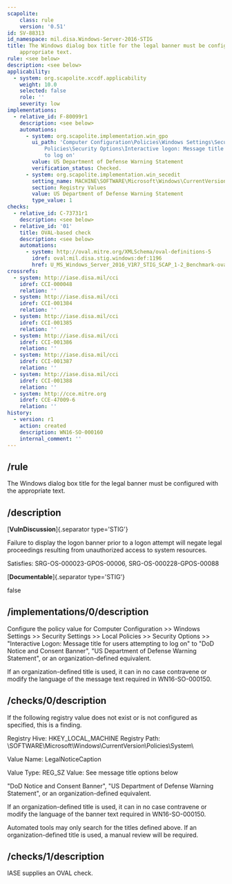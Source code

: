 ```yaml
---
scapolite:
    class: rule
    version: '0.51'
id: SV-88313
id_namespace: mil.disa.Windows-Server-2016-STIG
title: The Windows dialog box title for the legal banner must be configured with the
    appropriate text.
rule: <see below>
description: <see below>
applicability:
  - system: org.scapolite.xccdf.applicability
    weight: 10.0
    selected: false
    role: ''
    severity: low
implementations:
  - relative_id: F-80099r1
    description: <see below>
    automations:
      - system: org.scapolite.implementation.win_gpo
        ui_path: 'Computer Configuration\Policies\Windows Settings\Security Settings\Local
            Policies\Security Options\Interactive logon: Message title for users attempting
            to log on'
        value: US Department of Defense Warning Statement
        verification_status: Checked.
      - system: org.scapolite.implementation.win_secedit
        setting_name: MACHINE\SOFTWARE\Microsoft\Windows\CurrentVersion\policies\system\legalnoticecaption
        section: Registry Values
        value: US Department of Defense Warning Statement
        type_value: 1
checks:
  - relative_id: C-73731r1
    description: <see below>
  - relative_id: '01'
    title: OVAL-based check
    description: <see below>
    automations:
      - system: http://oval.mitre.org/XMLSchema/oval-definitions-5
        idref: oval:mil.disa.stig.windows:def:1196
        href: U_MS_Windows_Server_2016_V1R7_STIG_SCAP_1-2_Benchmark-oval.xml
crossrefs:
  - system: http://iase.disa.mil/cci
    idref: CCI-000048
    relation: ''
  - system: http://iase.disa.mil/cci
    idref: CCI-001384
    relation: ''
  - system: http://iase.disa.mil/cci
    idref: CCI-001385
    relation: ''
  - system: http://iase.disa.mil/cci
    idref: CCI-001386
    relation: ''
  - system: http://iase.disa.mil/cci
    idref: CCI-001387
    relation: ''
  - system: http://iase.disa.mil/cci
    idref: CCI-001388
    relation: ''
  - system: http://cce.mitre.org
    idref: CCE-47009-6
    relation: ''
history:
  - version: r1
    action: created
    description: WN16-SO-000160
    internal_comment: ''
---
```



## /rule

The Windows dialog box title for the legal banner must be configured with the appropriate text.

## /description

[**VulnDiscussion**]{.separator type='STIG'}

Failure to display the logon banner prior to a logon attempt will negate legal proceedings resulting from unauthorized access to system resources.

Satisfies: SRG-OS-000023-GPOS-00006, SRG-OS-000228-GPOS-00088

[**Documentable**]{.separator type='STIG'}

false

## /implementations/0/description

Configure the policy value for Computer Configuration >> Windows Settings >> Security Settings >> Local Policies >> Security Options >> "Interactive Logon: Message title for users attempting to log on" to "DoD Notice and Consent Banner", "US Department of Defense Warning Statement", or an organization-defined equivalent.

If an organization-defined title is used, it can in no case contravene or modify the language of the message text required in WN16-SO-000150.

## /checks/0/description

If the following registry value does not exist or is not configured as specified, this is a finding.

Registry Hive: HKEY_LOCAL_MACHINE
Registry Path: \SOFTWARE\Microsoft\Windows\CurrentVersion\Policies\System\

Value Name: LegalNoticeCaption

Value Type: REG_SZ
Value: See message title options below

"DoD Notice and Consent Banner", "US Department of Defense Warning Statement", or an organization-defined equivalent.

If an organization-defined title is used, it can in no case contravene or modify the language of the banner text required in WN16-SO-000150.

Automated tools may only search for the titles defined above. If an organization-defined title is used, a manual review will be required.

## /checks/1/description

IASE supplies an OVAL check.
